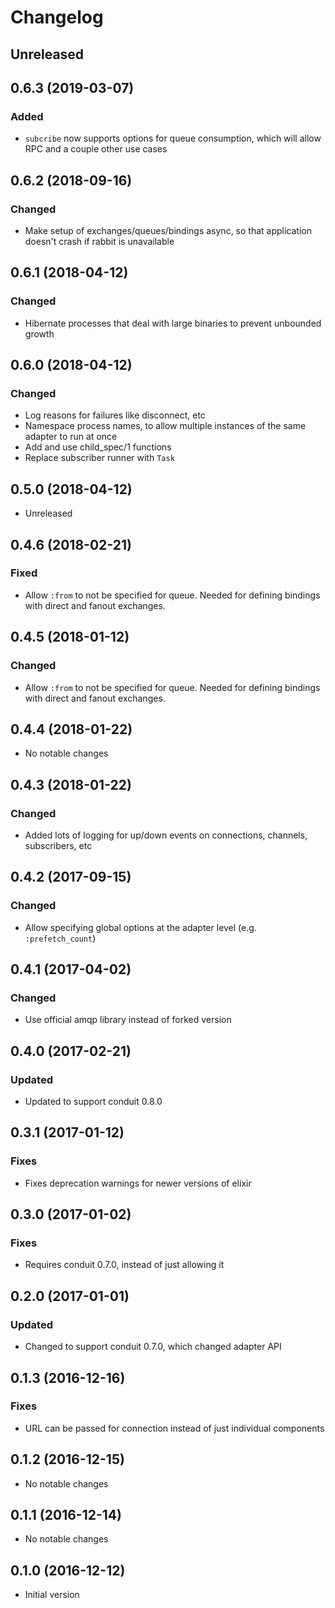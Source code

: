 # Changelog

## Unreleased

## 0.6.3 (2019-03-07)

### Added

- `subcribe` now supports options for queue consumption, which will allow RPC and a couple other use cases

## 0.6.2 (2018-09-16)

### Changed

- Make setup of exchanges/queues/bindings async, so that application doesn't crash if rabbit is unavailable

## 0.6.1 (2018-04-12)

### Changed

- Hibernate processes that deal with large binaries to prevent unbounded growth

## 0.6.0 (2018-04-12)

### Changed

- Log reasons for failures like disconnect, etc
- Namespace process names, to allow multiple instances of the same adapter to run at once
- Add and use child_spec/1 functions
- Replace subscriber runner with `Task`

## 0.5.0 (2018-04-12)

- Unreleased

## 0.4.6 (2018-02-21)

### Fixed

- Allow `:from` to not be specified for queue. Needed for defining bindings with direct and fanout exchanges.

## 0.4.5 (2018-01-12)

### Changed

- Allow `:from` to not be specified for queue. Needed for defining bindings with direct and fanout exchanges.

## 0.4.4 (2018-01-22)

- No notable changes

## 0.4.3 (2018-01-22)

### Changed

- Added lots of logging for up/down events on connections, channels, subscribers, etc

## 0.4.2 (2017-09-15)

### Changed

- Allow specifying global options at the adapter level (e.g. `:prefetch_count`)

## 0.4.1 (2017-04-02)

### Changed

- Use official amqp library instead of forked version

## 0.4.0 (2017-02-21)

### Updated

- Updated to support conduit 0.8.0

## 0.3.1 (2017-01-12)

### Fixes

- Fixes deprecation warnings for newer versions of elixir

## 0.3.0 (2017-01-02)

### Fixes

- Requires conduit 0.7.0, instead of just allowing it

## 0.2.0 (2017-01-01)

### Updated

- Changed to support conduit 0.7.0, which changed adapter API

## 0.1.3 (2016-12-16)

### Fixes

- URL can be passed for connection instead of just individual components

## 0.1.2 (2016-12-15)

- No notable changes

## 0.1.1 (2016-12-14)

- No notable changes

## 0.1.0 (2016-12-12)

- Initial version
